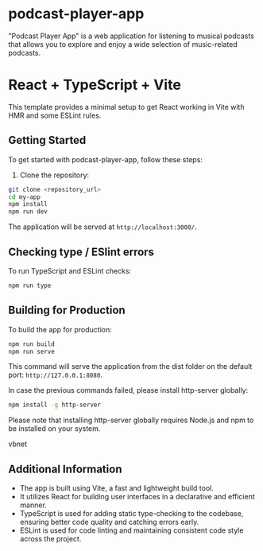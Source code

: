 # podcast-player-app

"Podcast Player App" is a web application for listening to musical podcasts that allows you to explore and enjoy a wide selection of music-related podcasts.

# React + TypeScript + Vite

This template provides a minimal setup to get React working in Vite with HMR and some ESLint rules.

## Getting Started

To get started with podcast-player-app, follow these steps:

1. Clone the repository:

```bash
git clone <repository_url>
cd my-app
npm install
npm run dev
```

The application will be served at `http://localhost:3000/`.

## Checking type / ESlint errors

To run TypeScript and ESLint checks:

```bash
npm run type
```

## Building for Production

To build the app for production:

```bash
npm run build
npm run serve
```

This command will serve the application from the dist folder on the default port: `http://127.0.0.1:8080`.

In case the previous commands failed, please install http-server globally:

```bash
npm install -g http-server
```

Please note that installing http-server globally requires Node.js and npm to be installed on your system.

vbnet

## Additional Information

- The app is built using Vite, a fast and lightweight build tool.
- It utilizes React for building user interfaces in a declarative and efficient manner.
- TypeScript is used for adding static type-checking to the codebase, ensuring better code quality and catching errors early.
- ESLint is used for code linting and maintaining consistent code style across the project.
